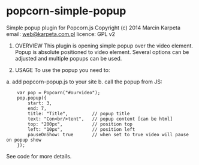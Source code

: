 popcorn-simple-popup
====================

Simple popup plugin for Popcorn.js
Copyright (c) 2014 Marcin Karpeta
email: web@karpeta.com.pl
licence: GPL v2


1. OVERVIEW
This plugin is opening simple popup over the video element. Popup is absolute positioned to video element. Several options can be adjusted and multiple popups can be used.

2. USAGE
To use the popup you need to:

 a. add popcorn-popup.js to your site
 b. call the popup from JS:
        
        var pop = Popcorn("#ourvideo");
        pop.popup({
            start: 3,
            end: 7,
            title: "Title",         // popup title
            text: "Con<br/>tent",   // popup content [can be html]
            top: "200px",           // position top
            left: "10px",           // position left
            pauseOnShow: true       // when set to true video will pause on popup show
        });

See code for more details.
